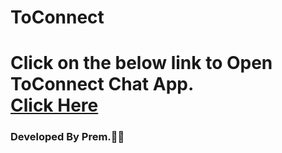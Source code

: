 <h1>ToConnect<h1/>
Click on the below link to Open ToConnect Chat App.
  <br/>
<a href="toconnect.netlify.app">Click Here</a>
<h3>Developed By Prem.🐱‍👤</h3>
